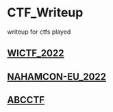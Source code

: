 # CTF_Writeup
writeup for ctfs played

## [WICTF_2022](WICTF.md)

## [NAHAMCON-EU_2022](Nahamcon-EU_2022.md)

## [ABCCTF](https://github.com/hamza34-del/abcctf)
